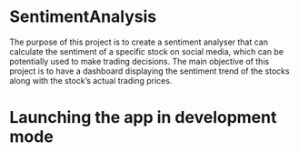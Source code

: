 # SentimentAnalysis

The purpose of this project is to create a sentiment analyser that can calculate the sentiment of a specific stock on social media, which can be potentially used to make trading decisions. The main objective of this project is to have a dashboard displaying the sentiment trend of the stocks along with the stock’s actual trading prices.


# Launching the app in development mode

